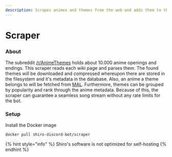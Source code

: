 ```yaml
---
description: Scrapes animes and themes from the web and adds them to the database
---
```


# Scraper

### About

The subreddit [/r/AnimeThemes](https://www.reddit.com/r/AnimeThemes/) holds about 10.000 anime openings and endings. This scraper reads each wiki page and parses them. The found themes will be downloaded and compressed whereupon there are stored in the filesystem and it's metadata in the database. Also, an anime a theme belongs to will be fetched from [MAL](https://myanimelist.net/). Furthermore, themes can be grouped by popularity and rank through the anime metadata. Because of this, the scraper can guarantee a seamless song stream without any rate limits for the bot.

### Setup

Install the Docker image

```text
docker pull shiro-discord-bot/scraper
```

{% hint style="info" %}
Shiro's software is not optimized for self-hosting
{% endhint %}

